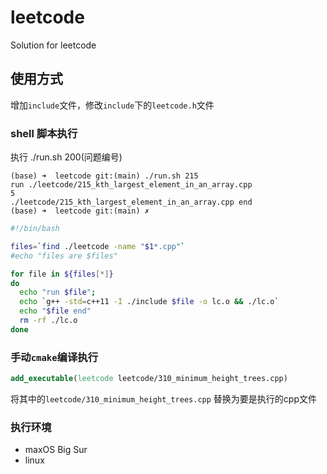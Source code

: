 # leetcode
Solution for leetcode

## 使用方式

增加`include`文件，修改`include`下的`leetcode.h`文件

### shell 脚本执行
执行 ./run.sh 200(问题编号)

```shell
(base) ➜  leetcode git:(main) ./run.sh 215          
run ./leetcode/215_kth_largest_element_in_an_array.cpp
5
./leetcode/215_kth_largest_element_in_an_array.cpp end
(base) ➜  leetcode git:(main) ✗ 

```

```bash
#!/bin/bash

files=`find ./leetcode -name "$1*.cpp"`
#echo "files are $files"

for file in ${files[*]}
do
  echo "run $file";
  echo `g++ -std=c++11 -I ./include $file -o lc.o && ./lc.o`
  echo "$file end"
  rm -rf ./lc.o
done
```

### 手动`cmake`编译执行
```cmake
add_executable(leetcode leetcode/310_minimum_height_trees.cpp)
```
将其中的`leetcode/310_minimum_height_trees.cpp` 替换为要是执行的cpp文件

### 执行环境
- maxOS Big Sur 
- linux